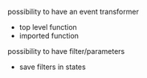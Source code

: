 possibility to have an event transformer
  - top level function
  - imported function

possibility to have filter/parameters
  - save filters in states
